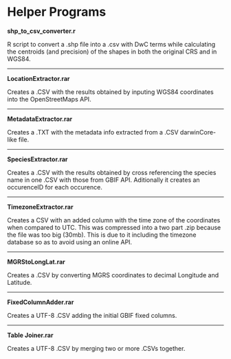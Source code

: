 # Helper Programs

**shp_to_csv_converter.r**

R script to convert a .shp file into a .csv with DwC terms while calculating the centroids (and precision) of the shapes in both
the original CRS and in WGS84.

****
**LocationExtractor.rar**

Creates a .CSV with the results obtained by inputing WGS84 coordinates into the OpenStreetMaps API.

****
**MetadataExtractor.rar**

Creates a .TXT with the metadata info extracted from a .CSV darwinCore-like file.

****
**SpeciesExtractor.rar**

Creates a .CSV with the results obtained by cross referencing the species name in one .CSV with those from GBIF API.
Aditionally it creates an occurenceID for each occurence.

****
**TimezoneExtractor.rar**

Creates a CSV with an added column with the time zone of the coordinates when compared to UTC.
This was compressed into a two part .zip because the file was too big (30mb).
This is due to it including the timezone database so as to avoid using an online API.

****
**MGRStoLongLat.rar**

Creates a .CSV by converting MGRS coordinates to decimal Longitude and Latitude.

****
**FixedColumnAdder.rar**

Creates a UTF-8 .CSV adding the initial GBIF fixed columns. 

****
**Table Joiner.rar**

Creates a UTF-8 .CSV by merging two or more .CSVs together. 
